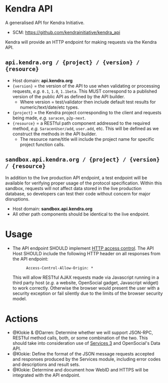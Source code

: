 # Kendra API

A generalised API for Kendra Initiative.

* SCM: https://github.com/kendrainitiative/kendra_api

Kendra will provide an HTTP endpoint for making requests via the Kendra API.

## `api.kendra.org / {project} / {version} / {resource}`

* Host domain: **api.kendra.org**
* `{version}` = the version of the API to use when validating or processing requests, *e.g.* `0.1`, `1.0`, `1.1beta`. This MUST correspond to a published version of the public API as defined by the API builder.
    * Where version = test/validator then include default test results for numeric/text/date/etc types. 
* `{project}` = the Kendra project corresponding to the client and requests being made, *e.g.* `saracen`, `p2p-next`.
* `{resource}` = a RESTful path component addressed to the required method, *e.g.* `SaracenUser/add`, `user.add`, etc. This will be defined as we construct the methods in the API builder.
    * The resource name/title will include the project name for specific project function calls. 

## `sandbox.api.kendra.org / {project} / {version} / {resource}`

In addition to the live production API endpoint, a test endpoint will be available for verifying proper usage of the protocol specification. Within this sandbox, requests will not affect data stored in the live production database, so developers can test their code without concern for major disruptions.

* Host domain: **sandbox.api.kendra.org**
* All other path components should be identical to the live endpoint.

# Usage

* The API endpoint SHOULD implement [HTTP access control](https://developer.mozilla.org/en/http_access_control). The API Host SHOULD include the following HTTP header on all responses from the API endpoint:
            
            Access-Control-Allow-Origin: *
        
    This will allow RESTful AJAX requests made via Javascript running in a third party host (*e.g.* a website, OpenSocial gadget, Javascript widget) to work correctly. Otherwise the browser would present the user with a security exception or fail silently due to the limits of the browser security model.

# Actions

* @Klokie & @Darren: Determine whether we will support JSON-RPC, RESTful method calls, both, or some combination of the two. This should take into consideration use of [Services 3](http://drupal.org/node/736522) and OpenSocial's Data API.
* @Klokie: Define the format of the JSON message requests accepted and responses produced by the Services module, including error codes and descriptions and result sets.
* @Klokie: Determine and document how WebID and HTTPS will be integrated with the API endpoint.